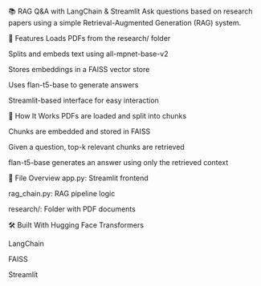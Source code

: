 📚 RAG Q&A with LangChain & Streamlit
Ask questions based on research papers using a simple Retrieval-Augmented Generation (RAG) system.

🚀 Features
Loads PDFs from the research/ folder

Splits and embeds text using all-mpnet-base-v2

Stores embeddings in a FAISS vector store

Uses flan-t5-base to generate answers

Streamlit-based interface for easy interaction

🧠 How It Works
PDFs are loaded and split into chunks

Chunks are embedded and stored in FAISS

Given a question, top-k relevant chunks are retrieved

flan-t5-base generates an answer using only the retrieved context

📁 File Overview
app.py: Streamlit frontend

rag_chain.py: RAG pipeline logic

research/: Folder with PDF documents

🛠 Built With
Hugging Face Transformers

LangChain

FAISS

Streamlit

